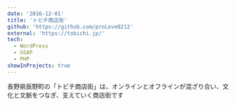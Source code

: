 ```yaml
---
date: '2016-12-01'
title: 'トビチ商店街'
github: 'https://github.com/proLove0212'
external: 'https://tobichi.jp/'
tech:
  - WordPress
  - GSAP
  - PHP
showInProjects: true
---
```


長野県辰野町の「トビチ商店街」は、オンラインとオフラインが混ざり合い、文化と文脈をつなぎ、支えていく商店街です
